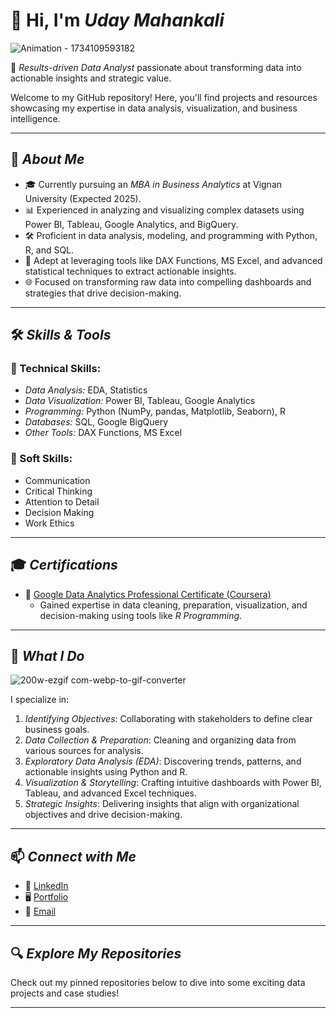# 👋 Hi, I'm *Uday Mahankali*            
![Animation - 1734109593182](https://github.com/user-attachments/assets/2fe18565-2226-4077-96af-7c3cdeb0ad60)
                          
🎯 *Results-driven Data Analyst* passionate about transforming data into actionable insights and strategic value.  

Welcome to my GitHub repository! Here, you'll find projects and resources showcasing my expertise in data analysis, visualization, and business intelligence.  

---

## 🚀 *About Me*  

- 🎓 Currently pursuing an *MBA in Business Analytics* at Vignan University (Expected 2025).  
- 📊 Experienced in analyzing and visualizing complex datasets using Power BI, Tableau, Google Analytics, and BigQuery.  
- 🛠 Proficient in data analysis, modeling, and programming with Python, R, and SQL.  
- 🌟 Adept at leveraging tools like DAX Functions, MS Excel, and advanced statistical techniques to extract actionable insights.  
- 🌐 Focused on transforming raw data into compelling dashboards and strategies that drive decision-making.  

---

## 🛠 *Skills & Tools*  

### 🔧 Technical Skills:  
- *Data Analysis:* EDA, Statistics  
- *Data Visualization:* Power BI, Tableau, Google Analytics  
- *Programming:* Python (NumPy, pandas, Matplotlib, Seaborn), R  
- *Databases:* SQL, Google BigQuery  
- *Other Tools:* DAX Functions, MS Excel  

### 🌟 Soft Skills:  
- Communication  
- Critical Thinking  
- Attention to Detail  
- Decision Making  
- Work Ethics  

---

## 🎓 *Certifications*  

- 🏅 [Google Data Analytics Professional Certificate (Coursera)](https://www.coursera.org/account/accomplishments/specialization/certificate/YESXMM44E2NK)  
  - Gained expertise in data cleaning, preparation, visualization, and decision-making using tools like *R Programming*.  

---

## 💼 *What I Do*  
![200w-ezgif com-webp-to-gif-converter](https://github.com/user-attachments/assets/5c541999-c636-4442-acf4-704f527d127d)

I specialize in:  
1. *Identifying Objectives*: Collaborating with stakeholders to define clear business goals.  
2. *Data Collection & Preparation*: Cleaning and organizing data from various sources for analysis.  
3. *Exploratory Data Analysis (EDA)*: Discovering trends, patterns, and actionable insights using Python and R.  
4. *Visualization & Storytelling*: Crafting intuitive dashboards with Power BI, Tableau, and advanced Excel techniques.  
5. *Strategic Insights*: Delivering insights that align with organizational objectives and drive decision-making.  

---

## 📫 *Connect with Me*  

- 💼 [LinkedIn](https://www.linkedin.com/in/mahankali-uday-05525425a/)  
- 🖥 [Portfolio](https://github.com/Udaeyy)  
- 📧 [Email](mailto:umahankali89@gmail.com)  

---

## 🔍 *Explore My Repositories*  

Check out my pinned repositories below to dive into some exciting data projects and case studies!  

--- 
